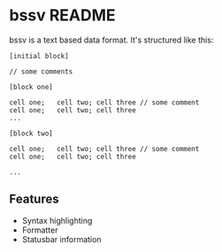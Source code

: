 # bssv README

bssv is a text based data format. It's structured like this:

```text
[initial block]

// some comments

[block one]

cell one;   cell two; cell three // some comment
cell one;   cell two; cell three
...

[block two]

cell one;   cell two; cell three // some comment
cell one;   cell two; cell three

...
```

## Features

- Syntax highlighting
- Formatter
- Statusbar information
